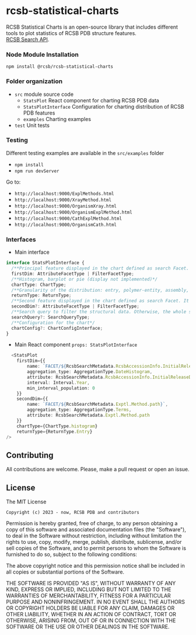 # rcsb-statistical-charts

RCSB Statistical Charts is an open-source library that includes different tools to plot statistics of RCSB PDB structure features.  
[RCSB Search API](https://search.rcsb.org/).

### Node Module Installation
`npm install @rcsb/rcsb-statistical-charts`

### Folder organization
- `src` module source code
  - `StatsPlot` React component for charting RCSB PDB data
  - `StatsPlotInterface` Configuration for charting distribution of RCSB PDB features
  - `examples` Charting examples
- `test` Unit tests

### Testing
Different testing examples are available in the `src/examples` folder
- `npm install`
- `npm run devServer`

Go to:

- `http://localhost:9000/ExplMethods.html`
- `http://localhost:9000/XrayMethod.html`
- `http://localhost:9000/OrganismXray.html`
- `http://localhost:9000/OrganismExplMethod.html`
- `http://localhost:9000/CathExplMethod.html`
- `http://localhost:9000/OrganismCath.html`

### Interfaces
- Main interface
```typescript
interface StatsPlotInterface {
  /**Principal feature displayed in the chart defined as search Facet. It defines the magnitude associated to the domain axis*/
  firstDim: AttributeFacetType | FilterFacetType;
  /**Histogram, barplot or pie (display not implemented)*/
  chartType: ChartType;
  /**Granularity of the distribution: entry, polymer-entity, assembly, ...*/
  returnType: ReturnType;
  /**Second feature displayed in the chart defined as search Facet. It is displayed as stack bars*/
  secondDim?: AttributeFacetType | FilterFacetType;
  /**Search query to filter the structural data. Otherwise, the whole structural archive is used*/
  searchQuery?: SearchQueryType;
  /**Configuration for the chart*/
  chartConfig?: ChartConfigInterface;
}
```
- Main React component `props: StatsPlotInterface`
```typescript jsx
  <StatsPlot
    firstDim={{
        name: `FACET/${RcsbSearchMetadata.RcsbAccessionInfo.InitialReleaseDate.path}`,
        aggregation_type: AggregationType.DateHistogram,
        attribute: RcsbSearchMetadata.RcsbAccessionInfo.InitialReleaseDate.path,
        interval: Interval.Year,
        min_interval_population: 0
    }}
    secondDim={{
        name: `FACET/${RcsbSearchMetadata.Exptl.Method.path}`,
        aggregation_type: AggregationType.Terms,
        attribute: RcsbSearchMetadata.Exptl.Method.path
    }}
    chartType={ChartType.histogram}
    returnType={ReturnType.Entry}
/>
```


Contributing
---
All contributions are welcome. Please, make a pull request or open an issue.

License
---

The MIT License

    Copyright (c) 2023 - now, RCSB PDB and contributors

Permission is hereby granted, free of charge, to any person obtaining a copy
of this software and associated documentation files (the "Software"), to deal
in the Software without restriction, including without limitation the rights
to use, copy, modify, merge, publish, distribute, sublicense, and/or sell
copies of the Software, and to permit persons to whom the Software is
furnished to do so, subject to the following conditions:

The above copyright notice and this permission notice shall be included in
all copies or substantial portions of the Software.

THE SOFTWARE IS PROVIDED "AS IS", WITHOUT WARRANTY OF ANY KIND, EXPRESS OR
IMPLIED, INCLUDING BUT NOT LIMITED TO THE WARRANTIES OF MERCHANTABILITY,
FITNESS FOR A PARTICULAR PURPOSE AND NONINFRINGEMENT. IN NO EVENT SHALL THE
AUTHORS OR COPYRIGHT HOLDERS BE LIABLE FOR ANY CLAIM, DAMAGES OR OTHER
LIABILITY, WHETHER IN AN ACTION OF CONTRACT, TORT OR OTHERWISE, ARISING FROM,
OUT OF OR IN CONNECTION WITH THE SOFTWARE OR THE USE OR OTHER DEALINGS IN
THE SOFTWARE.

